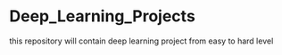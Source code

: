 # Deep_Learning_Projects
this repository will contain deep learning project from easy to hard level

